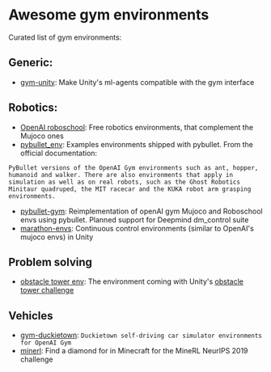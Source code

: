 # Awesome gym environments
Curated list of gym environments:

## Generic: 

* [gym-unity](https://github.com/Unity-Technologies/ml-agents/tree/master/gym-unity): Make Unity's ml-agents compatible with the gym interface

## Robotics: 

* [OpenAI roboschool](https://github.com/openai/roboschool): Free robotics environments, that complement the Mujoco ones
* [pybullet_env](https://github.com/bulletphysics/bullet3/tree/master/examples/pybullet/gym/pybullet_envs): Examples environments shipped with pybullet. From the official documentation: 
```
PyBullet versions of the OpenAI Gym environments such as ant, hopper, humanoid and walker. There are also environments that apply in simulation as well as on real robots, such as the Ghost Robotics Minitaur quadruped, the MIT racecar and the KUKA robot arm grasping environments.
```
* [pybullet-gym](https://github.com/benelot/pybullet-gym): Reimplementation of openAI gym Mujoco and Roboschool envs using pybullet. Planned support for Deepmind dm_control suite
* [marathon-envs](https://github.com/Unity-Technologies/marathon-envs): Continuous control environments (similar to OpenAI's mujoco envs) in Unity

## Problem solving

* [obstacle tower env](https://github.com/Unity-Technologies/obstacle-tower-env): The environment coming with Unity's [obstacle tower challenge](https://www.aicrowd.com/challenges/unity-obstacle-tower-challenge)

## Vehicles

* [gym-duckietown](https://github.com/duckietown/gym-duckietown): `Duckietown self-driving car simulator environments for OpenAI Gym`
* [minerl](https://www.aicrowd.com/challenges/neurips-2019-minerl-competition): Find a diamond for in Minecraft for the MineRL NeurIPS 2019 challenge
